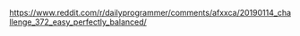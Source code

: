 https://www.reddit.com/r/dailyprogrammer/comments/afxxca/20190114_challenge_372_easy_perfectly_balanced/ 
